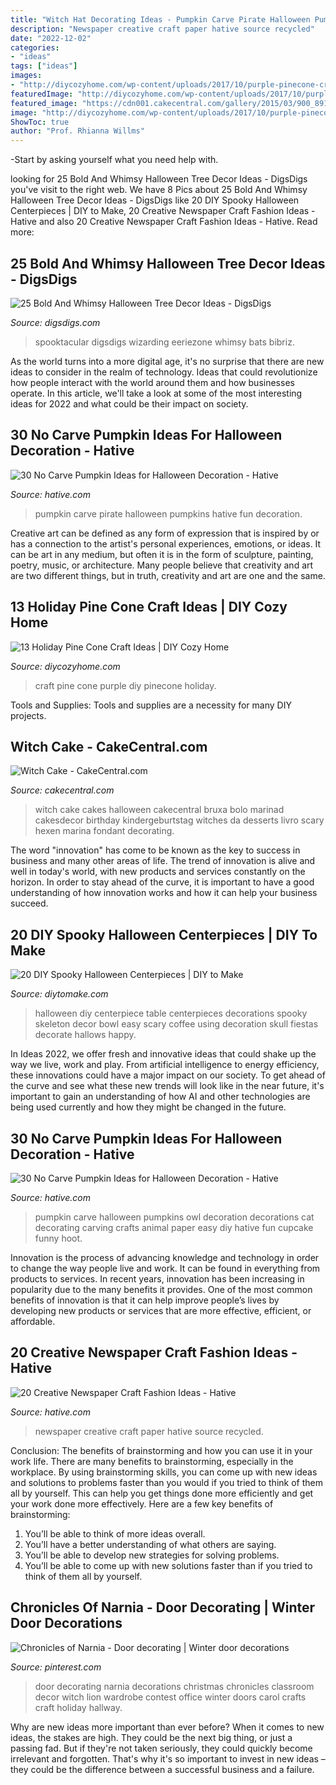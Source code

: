 ```yaml
---
title: "Witch Hat Decorating Ideas - Pumpkin Carve Pirate Halloween Pumpkins Hative Fun Decoration"
description: "Newspaper creative craft paper hative source recycled"
date: "2022-12-02"
categories:
- "ideas"
tags: ["ideas"]
images:
- "http://diycozyhome.com/wp-content/uploads/2017/10/purple-pinecone-craft.jpg"
featuredImage: "http://diycozyhome.com/wp-content/uploads/2017/10/purple-pinecone-craft.jpg"
featured_image: "https://cdn001.cakecentral.com/gallery/2015/03/900_8914177qkb_witch-cake.jpg"
image: "http://diycozyhome.com/wp-content/uploads/2017/10/purple-pinecone-craft.jpg"
ShowToc: true
author: "Prof. Rhianna Willms"
---
```



-Start by asking yourself what you need help with.

	

		
looking for 25 Bold And Whimsy Halloween Tree Decor Ideas - DigsDigs you've visit to the right web. We have 8 Pics about 25 Bold And Whimsy Halloween Tree Decor Ideas - DigsDigs like 20 DIY Spooky Halloween Centerpieces | DIY to Make, 20 Creative Newspaper Craft Fashion Ideas - Hative and also 20 Creative Newspaper Craft Fashion Ideas - Hative. Read more:
		
    
## 25 Bold And Whimsy Halloween Tree Decor Ideas - DigsDigs

<img loading=lazy src="https://www.digsdigs.com/photos/2019/09/a-Halloween-tree-imitating-a-witch-in-a-hat-boots-and-with-a-broom-with-lights-ornaments-and-hats-and-letters-for-fun.jpg" onerror="this.onerror=null;this.src='https://tse4.mm.bing.net/th?id=OIP.-jmqg44cP2ZEy6HxCtws9AHaNK&amp;pid=15.1';" alt="25 Bold And Whimsy Halloween Tree Decor Ideas - DigsDigs">

_Source: digsdigs.com_

>spooktacular digsdigs wizarding eeriezone whimsy bats bibriz. 

	

As the world turns into a more digital age, it's no surprise that there are new ideas to consider in the realm of technology. Ideas that could revolutionize how people interact with the world around them and how businesses operate. In this article, we'll take a look at some of the most interesting ideas for 2022 and what could be their impact on society.

    
## 30 No Carve Pumpkin Ideas For Halloween Decoration - Hative

<img loading=lazy src="https://hative.com/wp-content/uploads/2014/10/no-carve-pumpkin-ideas/29-pirate-pumpkin.jpg" onerror="this.onerror=null;this.src='https://tse4.mm.bing.net/th?id=OIP.3VoAgI_omVHJK9mxergSzwHaH0&amp;pid=15.1';" alt="30 No Carve Pumpkin Ideas for Halloween Decoration - Hative">

_Source: hative.com_

>pumpkin carve pirate halloween pumpkins hative fun decoration. 

	

Creative art can be defined as any form of expression that is inspired by or has a connection to the artist's personal experiences, emotions, or ideas. It can be art in any medium, but often it is in the form of sculpture, painting, poetry, music, or architecture. Many people believe that creativity and art are two different things, but in truth, creativity and art are one and the same.

    
## 13 Holiday Pine Cone Craft Ideas | DIY Cozy Home

<img loading=lazy src="http://diycozyhome.com/wp-content/uploads/2017/10/purple-pinecone-craft.jpg" onerror="this.onerror=null;this.src='https://tse1.mm.bing.net/th?id=OIP.ubmX7MsWFQQzaXT_eTZYjAHaU3&amp;pid=15.1';" alt="13 Holiday Pine Cone Craft Ideas | DIY Cozy Home">

_Source: diycozyhome.com_

>craft pine cone purple diy pinecone holiday. 

	

Tools and Supplies:
Tools and supplies are a necessity for many DIY projects.

    
## Witch Cake - CakeCentral.com

<img loading=lazy src="https://cdn001.cakecentral.com/gallery/2015/03/900_8914177qkb_witch-cake.jpg" onerror="this.onerror=null;this.src='https://tse1.mm.bing.net/th?id=OIP.zjzC4JANZvH9hbbcplUXNgHaJ4&amp;pid=15.1';" alt="Witch Cake - CakeCentral.com">

_Source: cakecentral.com_

>witch cake cakes halloween cakecentral bruxa bolo marinad cakesdecor birthday kindergeburtstag witches da desserts livro scary hexen marina fondant decorating. 

	

The word "innovation" has come to be known as the key to success in business and many other areas of life. The trend of innovation is alive and well in today's world, with new products and services constantly on the horizon. In order to stay ahead of the curve, it is important to have a good understanding of how innovation works and how it can help your business succeed.

    
## 20 DIY Spooky Halloween Centerpieces | DIY To Make

<img loading=lazy src="http://www.diytomake.com/wp-content/uploads/2015/10/Skeleton-Halloween-DIY-Centerpiece.jpg" onerror="this.onerror=null;this.src='https://tse3.mm.bing.net/th?id=OIP.u1SxOnNWrRpvxVSjw3GlfAHaLH&amp;pid=15.1';" alt="20 DIY Spooky Halloween Centerpieces | DIY to Make">

_Source: diytomake.com_

>halloween diy centerpiece table centerpieces decorations spooky skeleton decor bowl easy scary coffee using decoration skull fiestas decorate hallows happy. 

	

In Ideas 2022, we offer fresh and innovative ideas that could shake up the way we live, work and play. From artificial intelligence to energy efficiency, these innovations could have a major impact on our society. To get ahead of the curve and see what these new trends will look like in the near future, it's important to gain an understanding of how AI and other technologies are being used currently and how they might be changed in the future.

    
## 30 No Carve Pumpkin Ideas For Halloween Decoration - Hative

<img loading=lazy src="http://hative.com/wp-content/uploads/2014/10/no-carve-pumpkin-ideas/25-owl-pumpkin.jpg" onerror="this.onerror=null;this.src='https://tse2.mm.bing.net/th?id=OIP.3lpwoPyp6j0k9ZKYThrHVQHaJ4&amp;pid=15.1';" alt="30 No Carve Pumpkin Ideas for Halloween Decoration - Hative">

_Source: hative.com_

>pumpkin carve halloween pumpkins owl decoration decorations cat decorating carving crafts animal paper easy diy hative fun cupcake funny hoot. 

	

Innovation is the process of advancing knowledge and technology in order to change the way people live and work. It can be found in everything from products to services. In recent years, innovation has been increasing in popularity due to the many benefits it provides. One of the most common benefits of innovation is that it can help improve people’s lives by developing new products or services that are more effective, efficient, or affordable.

    
## 20 Creative Newspaper Craft Fashion Ideas - Hative

<img loading=lazy src="https://hative.com/wp-content/uploads/2014/10/newspaper-craft-fashion-ideas/14-creative-newspaper-craft-fashion-ideas.jpg" onerror="this.onerror=null;this.src='https://tse4.mm.bing.net/th?id=OIP.LGUML7UIRXT0iilHjTsgxQHaLH&amp;pid=15.1';" alt="20 Creative Newspaper Craft Fashion Ideas - Hative">

_Source: hative.com_

>newspaper creative craft paper hative source recycled. 

	

Conclusion: The benefits of brainstorming and how you can use it in your work life.
There are many benefits to brainstorming, especially in the workplace. By using brainstorming skills, you can come up with new ideas and solutions to problems faster than you would if you tried to think of them all by yourself. This can help you get things done more efficiently and get your work done more effectively. Here are a few key benefits of brainstorming:
1. You’ll be able to think of more ideas overall.
2. You’ll have a better understanding of what others are saying.
3. You’ll be able to develop new strategies for solving problems.
4. You’ll be able to come up with new solutions faster than if you tried to think of them all by yourself.

    
## Chronicles Of Narnia - Door Decorating | Winter Door Decorations

<img loading=lazy src="https://i.pinimg.com/736x/56/05/e1/5605e1477af011ab47c82f343549c4ea--chronicles-of-narnia-door-decorating.jpg" onerror="this.onerror=null;this.src='https://tse3.mm.bing.net/th?id=OIP.upkGM3bfcxT6RDAym66_-wAAAA&amp;pid=15.1';" alt="Chronicles of Narnia - Door decorating | Winter door decorations">

_Source: pinterest.com_

>door decorating narnia decorations christmas chronicles classroom decor witch lion wardrobe contest office winter doors carol crafts craft holiday hallway. 

	

Why are new ideas more important than ever before?
When it comes to new ideas, the stakes are high. They could be the next big thing, or just a passing fad. But if they're not taken seriously, they could quickly become irrelevant and forgotten. That's why it's so important to invest in new ideas – they could be the difference between a successful business and a failure.

